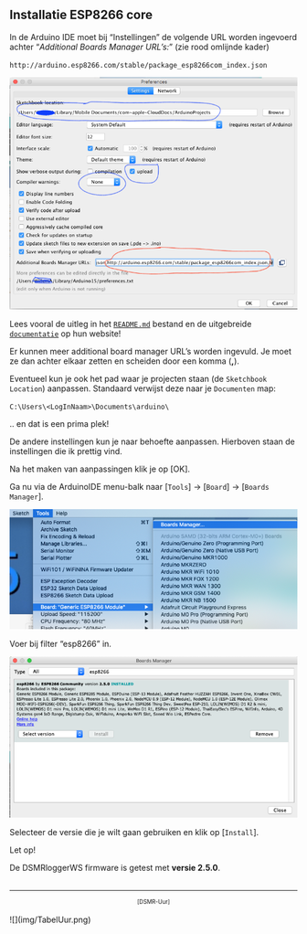 ## Installatie ESP8266 core
In de Arduino IDE moet bij “Instellingen” de volgende URL worden ingevoerd 
achter “*Additional Boards Manager URL’s:*” (zie rood omlijnde kader)

`http://arduino.esp8266.com/stable/package_esp8266com_index.json`

![](img/Preferences.png)

Lees vooral de uitleg in het 
<a href="https://github.com/esp8266/Arduino/blob/master/README.md" target="_blank">
`README.md`</a>
bestand en de uitgebreide 
<a href="https://arduino-esp8266.readthedocs.io/en/2.5.0/" target="_blank">
`documentatie`</a>
op hun website!

Er kunnen meer additional board manager URL’s worden ingevuld. Je moet ze dan 
achter elkaar zetten en scheiden door een komma (**,**).

Eventueel kun je ook het pad waar je projecten staan (de `Sketchbook Location`) 
aanpassen. Standaard verwijst deze naar je `Documenten` map:

`C:\Users\<LogInNaam>\Documents\arduino\`

.. en dat is een prima plek!

De andere instellingen kun je naar behoefte aanpassen. Hierboven staan de 
instellingen die ik prettig vind. 

Na het maken van aanpassingen klik je op [OK].

Ga nu via de ArduinoIDE menu-balk naar
[`Tools`] -> [`Board`] -> [`Boards Manager`]. 

![](img/IDE_BoardsManager.png)

Voer bij filter “esp8266” in. 

![](img/IDE_UpdateInstallESP8266core.png)

Selecteer de versie die je wilt gaan gebruiken en klik op [`Install`].

<div class="admonition note">
<p class="admonition-title">Let op!</p>
De DSMRloggerWS firmware is getest met <b>versie 2.5.0</b>.
</div>



<br>

---
<center  style="font-size: 70%">[DSMR-Uur]</center><br>
![](img/TabelUur.png)
